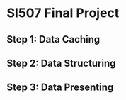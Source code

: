 # SI507 Final Project

## Step 1: Data Caching

## Step 2: Data Structuring

## Step 3: Data Presenting